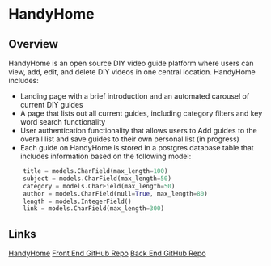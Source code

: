 # HandyHome
## Overview
HandyHome is an open source DIY video guide platform where users can view, add, edit, and delete DIY videos in one central location. HandyHome includes: 
* Landing page with a brief introduction and an automated carousel of current DIY guides
* A page that lists out all current guides, including category filters and key word search functionality
* User authentication functionality that allows users to Add guides to the overall list and save guides to their own personal list (in progress)
* Each guide on HandyHome is stored in a postgres database table that includes information based on the following model:
```python
    title = models.CharField(max_length=100)
    subject = models.CharField(max_length=50)
    category = models.CharField(max_length=50)
    author = models.CharField(null=True, max_length=80)
    length = models.IntegerField()
    link = models.CharField(max_length=300)
```

## Links
[HandyHome](https://diyfrontend.herokuapp.com/)
[Front End GitHub Repo](https://github.com/sean-r-g/DIY-app-frontend)
[Back End GitHub Repo](https://github.com/sean-r-g/DIY-app-backend)
